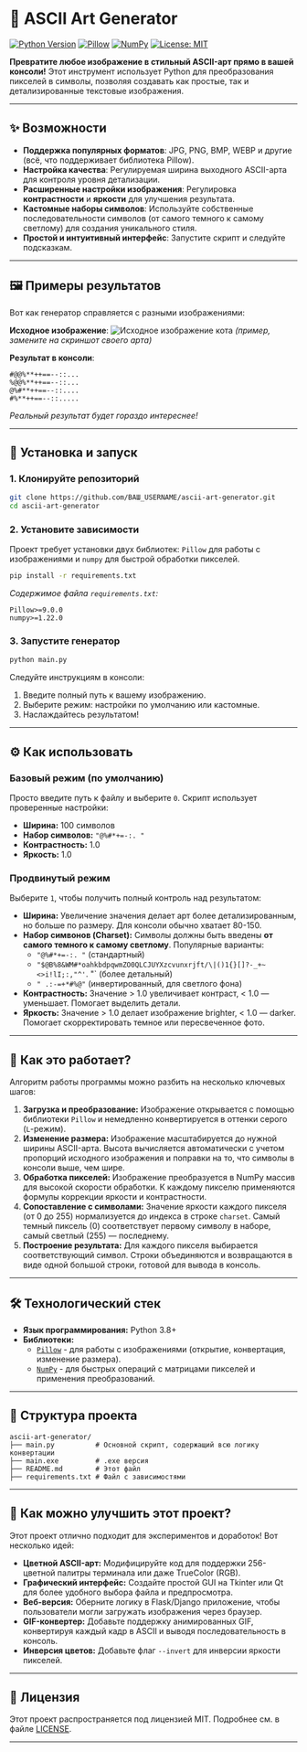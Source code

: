 # 🎨 ASCII Art Generator

[![Python Version](https://img.shields.io/badge/Python-3.8%2B-blue?logo=python&logoColor=white)](https://www.python.org/)
[![Pillow](https://img.shields.io/badge/Pillow-Image%20Processing-green?logo=pillow&logoColor=white)](https://python-pillow.org/)
[![NumPy](https://img.shields.io/badge/NumPy-Array%20Processing-013243?logo=numpy&logoColor=white)](https://numpy.org/)
[![License: MIT](https://img.shields.io/badge/License-MIT-yellow.svg)](https://opensource.org/licenses/MIT)

**Превратите любое изображение в стильный ASCII-арт прямо в вашей консоли!** Этот инструмент использует Python для преобразования пикселей в символы, позволяя создавать как простые, так и детализированные текстовые изображения.

---

## ✨ Возможности

*   **Поддержка популярных форматов**: JPG, PNG, BMP, WEBP и другие (всё, что поддерживает библиотека Pillow).
*   **Настройка качества**: Регулируемая ширина выходного ASCII-арта для контроля уровня детализации.
*   **Расширенные настройки изображения**: Регулировка **контрастности** и **яркости** для улучшения результата.
*   **Кастомные наборы символов**: Используйте собственные последовательности символов (от самого темного к самому светлому) для создания уникального стиля.
*   **Простой и интуитивный интерфейс**: Запустите скрипт и следуйте подсказкам.

---

## 🖼️ Примеры результатов

Вот как генератор справляется с разными изображениями:

**Исходное изображение**:
![Исходное изображение кота](https://placekitten.com/200/300) *(пример, замените на скриншот своего арта)*

**Результат в консоли**:
```
#@@%**++==--::...
%@@%**++==--::...
@%#**++==--::....
#%**++==--::.....
```
*Реальный результат будет гораздо интереснее!*

---

## 🚀 Установка и запуск

### 1. Клонируйте репозиторий
```bash
git clone https://github.com/ВАШ_USERNAME/ascii-art-generator.git
cd ascii-art-generator
```

### 2. Установите зависимости
Проект требует установки двух библиотек: `Pillow` для работы с изображениями и `numpy` для быстрой обработки пикселей.

```bash
pip install -r requirements.txt
```
*Содержимое файла `requirements.txt`:*
```
Pillow>=9.0.0
numpy>=1.22.0
```

### 3. Запустите генератор
```bash
python main.py
```
Следуйте инструкциям в консоли:
1.  Введите полный путь к вашему изображению.
2.  Выберите режим: настройки по умолчанию или кастомные.
3.  Наслаждайтесь результатом!

---

## ⚙️ Как использовать

### Базовый режим (по умолчанию)
Просто введите путь к файлу и выберите `0`. Скрипт использует проверенные настройки:
*   **Ширина:** 100 символов
*   **Набор символов:** `"@%#*+=-:. "`
*   **Контрастность:** 1.0
*   **Яркость:** 1.0

### Продвинутый режим
Выберите `1`, чтобы получить полный контроль над результатом:
*   **Ширина:** Увеличение значения делает арт более детализированным, но больше по размеру. Для консоли обычно хватает 80-150.
*   **Набор симвонов (Charset):** Символы должны быть введены **от самого темного к самому светлому**. Популярные варианты:
    *   `"@%#*+=-:. "` (стандартный)
    *   `"$@B%8&WM#*oahkbdpqwmZO0QLCJUYXzcvunxrjft/\|()1{}[]?-_+~<>i!lI;:,"^'`. "` (более детальный)
    *   `" .:-=+*#%@"` (инвертированный, для светлого фона)
*   **Контрастность:** Значение > 1.0 увеличивает контраст, < 1.0 — уменьшает. Помогает выделить детали.
*   **Яркость:** Значение > 1.0 делает изображение brighter, < 1.0 — darker. Помогает скорректировать темное или пересвеченное фото.

---

## 🧠 Как это работает?

Алгоритм работы программы можно разбить на несколько ключевых шагов:

1.  **Загрузка и преобразование:** Изображение открывается с помощью библиотеки `Pillow` и немедленно конвертируется в оттенки серого (`L`-режим).
2.  **Изменение размера:** Изображение масштабируется до нужной ширины ASCII-арта. Высота вычисляется автоматически с учетом пропорций исходного изображения и поправки на то, что символы в консоли выше, чем шире.
3.  **Обработка пикселей:** Изображение преобразуется в NumPy массив для высокой скорости обработки. К каждому пикселю применяются формулы коррекции яркости и контрастности.
4.  **Сопоставление с символами:** Значение яркости каждого пикселя (от 0 до 255) нормализуется до индекса в строке `charset`. Самый темный пиксель (0) соответствует первому символу в наборе, самый светлый (255) — последнему.
5.  **Построение результата:** Для каждого пикселя выбирается соответствующий символ. Строки объединяются и возвращаются в виде одной большой строки, готовой для вывода в консоль.

---

## 🛠️ Технологический стек

*   **Язык программирования:** Python 3.8+
*   **Библиотеки:**
    *   [`Pillow`](https://python-pillow.org/) - для работы с изображениями (открытие, конвертация, изменение размера).
    *   [`NumPy`](https://numpy.org/) - для быстрых операций с матрицами пикселей и применения преобразований.

---

## 📂 Структура проекта

```
ascii-art-generator/
├── main.py          # Основной скрипт, содержащий всю логику конвертации
├── main.exe         # .exe версия
├── README.md        # Этот файл
├── requirements.txt # Файл с зависимостями
```

---

## 🤝 Как можно улучшить этот проект?

Этот проект отлично подходит для экспериментов и доработок! Вот несколько идей:
*   **Цветной ASCII-арт:** Модифицируйте код для поддержки 256-цветной палитры терминала или даже TrueColor (RGB).
*   **Графический интерфейс:** Создайте простой GUI на Tkinter или Qt для более удобного выбора файла и предпросмотра.
*   **Веб-версия:** Оберните логику в Flask/Django приложение, чтобы пользователи могли загружать изображения через браузер.
*   **GIF-конвертер:** Добавьте поддержку анимированных GIF, конвертируя каждый кадр в ASCII и выводя последовательность в консоль.
*   **Инверсия цветов:** Добавьте флаг `--invert` для инверсии яркости пикселей.

---

## 📜 Лицензия

Этот проект распространяется под лицензией MIT. Подробнее см. в файле [LICENSE](LICENSE).

---

